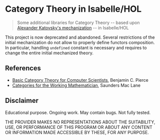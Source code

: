 Category Theory in Isabelle/HOL
===================

> Some additional libraries for Category Theory -- based upon [Alexander Katovsky's mechanization](http://afp.sourceforge.net/entries/Category2.shtml) -- in Isabelle/HOL

This project is now deprecated and abandoned. Several restrictions of the initial mechanization do not allow to properly define functors composition. In particular, handling `undefined` constant is necessary and requires to change the entire initial mechanized theory.

References
-------------------
* [Basic Category Theory for Computer Scientists](https://mitpress.mit.edu/books/basic-category-theory-computer-scientists), Benjamin C. Pierce
* [Categories for the Working Mathematician](https://www.springer.com/us/book/9780387984032), Saunders Mac Lane

Disclaimer
-------------------

Educational purpose. Ongoing work. May contain bugs. Not fully tested.

THE PROVIDER MAKES NO REPRESENTATIONS ABOUT THE SUITABILITY, USE, OR PERFORMANCE OF THIS PROGRAM OR ABOUT ANY CONTENT OR INFORMATION MADE ACCESSIBLE BY THESE, FOR ANY PURPOSE.
